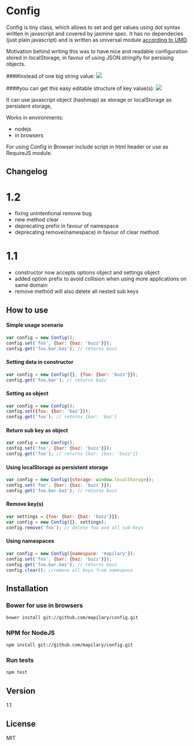 Config
=========

Config is tiny class, which allows to set and get values using dot syntax written in javascript and covered by jasmine spec. It has no dependecies (just plain javascript) and is written as universal module [according to UMD](https://github.com/umdjs/umd).

Motivation behind writing this was to have nice and readable configuration stored in localStorage, in favour of using JSON.stringify for persising objects.


####Instead of one big string value:
![](https://raw.github.com/mapilary/config/gh-pages/images/localstorage.png)

####you can get this easy editable structure of key value(s):
![](https://raw.github.com/mapilary/config/gh-pages/images/config.png)


It can use javascript object (hashmap) as storage or localStorage as persistent storage,

Works in environments:
  - nodejs
  - in browsers

For using Config in Browser include script in html header or use as RequireJS module.

Changelog
---------

1.2
===
* fixing unintentional remove bug
* new method clear
* deprecating prefix in favour of namespace
* deprecating remove(namespace) in favour of clear method

1.1
===
* constructor now accepts options object and settings object
* added option prefix to avoid collision when using more applications on same domain
* remove method will also delete all nested sub keys

How to use
----------

#### Simple usage scenario
```javascript
var config = new Config();
config.set('foo', {bar: {baz: 'buzz'}});
config.get('foo.bar.baz'); // returns buzz
```

#### Setting data in constructor
```javascript
var config = new Config({}, {foo: {bar: 'buzz'}});
config.get('foo.bar'); // returns buzz
```

#### Setting as object
```javascript
var config = new Config();
config.set({foo: {bar: 'baz'}});
config.get('foo'); // returns {bar: 'baz'}
```

#### Return sub key as object
```javascript
var config = new Config();
config.set('foo', {bar: {baz: 'buzz'}});
config.get('foo'); // returns {bar: {baz: 'buzz'}}
```

#### Using localStorage as persistent storage
```javascript
var config = new Config({storage: window.localStorage});
config.set('foo', {bar: {baz: 'buzz'}});
config.get('foo.bar.baz'); // returns buzz
```

#### Remove key(s)
```javascript
var settings = {foo: {bar: {baz: 'buzz'}}};
var config = new Config({}, settings);
config.remove('foo'); // delete foo and all sub-keys
```

#### Using namespaces
```javascript
var config = new Config({namespace: 'mapilary'});
config.set('foo', {bar: {baz: 'buzz'}});
config.get('foo.bar.baz'); // returns buzz
config.clear(); //remove all keys from namespace
```

Installation
--------------
### Bower for use in browsers
```sh
bower install git://github.com/mapilary/config.git
```
### NPM for NodeJS
```sh
npm install git://github.com/mapilary/config.git
```
### Run tests
```sh
npm test
```

Version
----

1.1

License
----

MIT